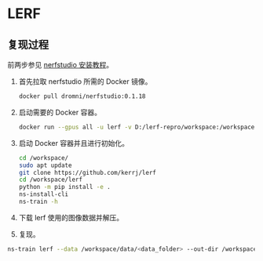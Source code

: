 # LERF

## 复现过程

前两步参见 [nerfstudio 安装教程](https://docs.nerf.studio/quickstart/installation.html)。

1. 首先拉取 nerfstudio 所需的 Docker 镜像。

   ```sh
   docker pull dromni/nerfstudio:0.1.18
   ```

2. 启动需要的 Docker 容器。

   ```sh
   docker run --gpus all -u lerf -v D:/lerf-repro/workspace:/workspace/ -v D:/lerf-repro/.cache/:/home/user/.cache/ -p 7007:7007 --name lerf -it --shm-size=12gb dromni/nerfstudio:0.1.18
   ```

3. 启动 Docker 容器并且进行初始化。

   ```sh
   cd /workspace/
   sudo apt update
   git clone https://github.com/kerrj/lerf
   cd /workspace/lerf
   python -m pip install -e .
   ns-install-cli
   ns-train -h
   ```

4. 下载 lerf 使用的图像数据并解压。
5. 复现。

  ```sh
  ns-train lerf --data /workspace/data/<data_folder> --out-dir /workspace/output
  ```
